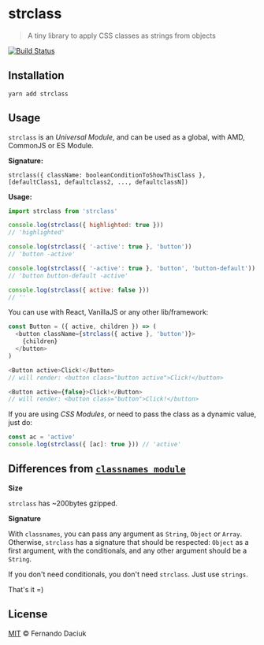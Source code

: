 # strclass

> A tiny library to apply CSS classes as strings from objects

[![Build Status][travis-image]][travis-url]

## Installation

```
yarn add strclass
```

## Usage

`strclass` is an _Universal Module_, and can be used as a global,
with AMD, CommonJS or ES Module.

**Signature:**

```
strclass({ className: booleanConditionToShowThisClass }, [defaultClass1, defaultclass2, ..., defaultclassN])
```

**Usage:**

```js
import strclass from 'strclass'

console.log(strclass({ highlighted: true }))
// 'highlighted'

console.log(strclass({ '-active': true }, 'button'))
// 'button -active'

console.log(strclass({ '-active': true }, 'button', 'button-default'))
// 'button button-default -active'

console.log(strclass({ active: false }))
// ''
```

You can use with React, VanillaJS or any other lib/framework:

```js
const Button = ({ active, children }) => (
  <button className={strclass({ active }, 'button')}>
    {children}
  </button>
)

<Button active>Click!</Button>
// will render: <button class="button active">Click!</button>

<Button active={false}>Click!</Button>
// will render: <button class="button">Click!</button>
```

If you are using _CSS Modules_, or need to pass the class as a dynamic value, just do:

```js
const ac = 'active'
console.log(strclass({ [ac]: true })) // 'active'
```

## Differences from [`classnames module`](https://github.com/JedWatson/classnames)

**Size**

`strclass` has ~200bytes gzipped.

**Signature**

With `classnames`, you can pass any argument as `String`, `Object` or `Array`.
Otherwise, `strclass` has a signature that should be respected: `Object` as a first argument, with the conditionals,
and any other argument should be a `String`.

If you don't need conditionals, you don't need `strclass`. Just use `strings`.

That's it =)

## License

[MIT](license-url) &copy; Fernando Daciuk

[travis-image]: https://img.shields.io/travis/fdaciuk/strclass.svg?style=flat-square
[travis-url]: https://travis-ci.org/fdaciuk/strclass
[license-url]: https://github.com/fdaciuk/licenses/blob/master/MIT-LICENSE.md
